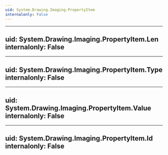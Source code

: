 ```yaml
---
uid: System.Drawing.Imaging.PropertyItem
internalonly: False
---
```


---
uid: System.Drawing.Imaging.PropertyItem.Len
internalonly: False
---

---
uid: System.Drawing.Imaging.PropertyItem.Type
internalonly: False
---

---
uid: System.Drawing.Imaging.PropertyItem.Value
internalonly: False
---

---
uid: System.Drawing.Imaging.PropertyItem.Id
internalonly: False
---
